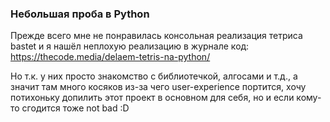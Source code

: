 ### Небольшая проба в Python

Прежде всего мне не понравилась консольная реализация тетриса bastet и я нашёл неплохую реализацию в журнале код: https://thecode.media/delaem-tetris-na-python/

Но т.к. у них просто знакомство с библиотечкой, алгосами и т.д., а значит там много косяков из-за чего user-experience портится, хочу потихоньку допилить этот проект в основном для себя, но и если кому-то сгодится тоже not bad :D
